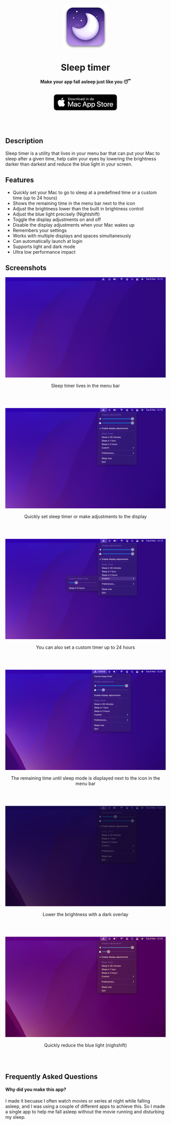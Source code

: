 <div align="center" class="hello">
    <br>
	<br>
    <br>
	<a href="https://sindresorhus.com/system-color-picker">
		<img src="appicon.png" width="140" height="140">
	</a>
	<h1>Sleep timer</h1>
	<p>
		<b>Make your app fall asleep just like you 😴</b>
	</p>
	<br>
    <a href="https://sindresorhus.com/system-color-picker">
		<img src="appstore.svg" width="200">
	</a>
	<br>
	<br>
    <br>
	<br>
</div>

## Description

Sleep timer is a utility that lives in your menu bar that can put your Mac to sleep after a given time, help calm your eyes by lowering the brightness darker than darkest and reduce the blue light in your screen.

## Features

- Quickly set your Mac to go to sleep at a predefined time or a custom time (up to 24 hours)
- Shows the remaining time in the menu bar next to the icon
- Adjust the brightness lower than the built in brightness control
- Adjust the blue light precisely (Nightshift)
- Toggle the display adjustments on and off
- Disable the display adjustments when your Mac wakes up
- Remembers your settings
- Works with multiple displays and spaces simultaneously
- Can automatically launch at login
- Supports light and dark mode
- Ultra low performance impact

## Screenshots

![](assets/screenshots/normal-dark.png)
<p align="center">Sleep timer lives in the menu bar</p>
<br>
<br>

![](assets/screenshots/open-dark.png)
<p align="center">Quickly set sleep timer or make adjustments to the display</p>
<br>
<br>

![](assets/screenshots/custom-dark.png)
<p align="center">You can also set a custom timer up to 24 hours</p>
<br>
<br>

![](assets/screenshots/timing-dark.png)
<p align="center">The remaining time until sleep mode is displayed next to the icon in the menu bar</p>
<br>
<br>

![](assets/screenshots/brightness-dark.png)
<p align="center">Lower the brightness with a dark overlay</p>
<br>
<br>

![](assets/screenshots/nightshift-dark.png)
<p align="center">Quickly reduce the blue light (nighshift)</p>
<br>
<br>


## Frequently Asked Questions

#### Why did you make this app?

I made it becuase I often watch movies or series at night while falling asleep, and I was using a couple of different apps to achieve this. So I made a single app to help me fall asleep without the movie running and disturbing my sleep.

